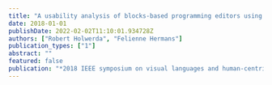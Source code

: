 ```yaml
---
title: "A usability analysis of blocks-based programming editors using cognitive dimensions"
date: 2018-01-01
publishDate: 2022-02-02T11:10:01.934728Z
authors: ["Robert Holwerda", "Felienne Hermans"]
publication_types: ["1"]
abstract: ""
featured: false
publication: "*2018 IEEE symposium on visual languages and human-centric computing (VL/HCC)*"
---
```


